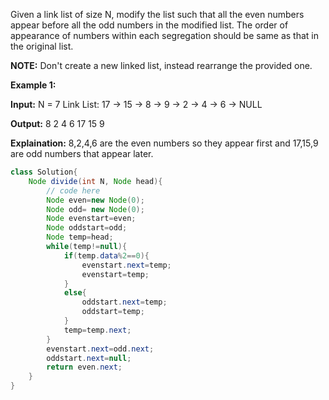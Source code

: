 Given a link list of size N, modify the list such that all the even numbers appear before all the odd numbers in the modified list. The order of appearance of numbers within each segregation should be same as that in the original list.

**NOTE:** Don't create a new linked list, instead rearrange the provided one.

  
**Example 1:**

**Input:** 
N = 7
Link List:
17 -> 15 -> 8 -> 9 -> 2 -> 4 -> 6 -> NULL

**Output:** 8 2 4 6 17 15 9

**Explaination:** 8,2,4,6 are the even numbers 
so they appear first and 17,15,9 are odd 
numbers that appear later.

```java
class Solution{
    Node divide(int N, Node head){
        // code here
        Node even=new Node(0);
        Node odd= new Node(0);
        Node evenstart=even;
        Node oddstart=odd;
        Node temp=head;
        while(temp!=null){
            if(temp.data%2==0){
                evenstart.next=temp;
                evenstart=temp;
            }
            else{
                oddstart.next=temp;
                oddstart=temp;
            }
            temp=temp.next;
        }
        evenstart.next=odd.next;
        oddstart.next=null;
        return even.next;
    }
}
```